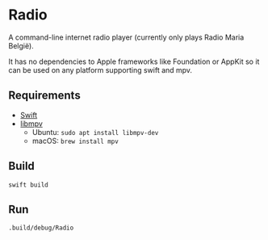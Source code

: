 # Radio
A command-line internet radio player (currently only plays Radio Maria België).

It has no dependencies to Apple frameworks like Foundation or AppKit so it can be used on any platform supporting swift and mpv.

## Requirements

- [Swift](https://swift.org/download/#releases)
- [libmpv](mpv.io)
  - Ubuntu: `sudo apt install libmpv-dev`
  - macOS: `brew install mpv`

## Build

```shell
swift build
```
## Run

```shell
.build/debug/Radio
```